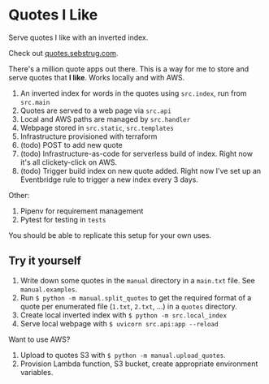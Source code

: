 # Quotes I Like

Serve quotes I like with an inverted index.

Check out [quotes.sebstrug.com](quotes.sebstrug.com).

There's a million quote apps out there. This is a way for me to store and serve quotes that **I like**.
Works locally and with AWS.

1. An inverted index for words in the quotes using `src.index`, run from `src.main`
1. Quotes are served to a web page via `src.api`
1. Local and AWS paths are managed by `src.handler`
1. Webpage stored in `src.static`, `src.templates`
1. Infrastructure provisioned with terraform
1. (todo) POST to add new quote
1. (todo) Infrastructure-as-code for serverless build of index. Right now it's all clickety-click on AWS.
1. (todo) Trigger build index on new quote added. Right now I've set up an Eventbridge rule to trigger a new index every 3 days.

Other:
1. Pipenv for requirement management
1. Pytest for testing in `tests`

You should be able to replicate this setup for your own uses.

## Try it yourself
1. Write down some quotes in the `manual` directory in a `main.txt` file. See `manual.examples`.
1. Run `$ python -m manual.split_quotes` to get the required format of a quote per enumerated file (`1.txt`, `2.txt`, ...) in a `quotes` directory. 
1. Create local inverted index with `$ python -m src.local_index`
1. Serve local webpage with `$ uvicorn src.api:app --reload`

Want to use AWS?
1. Upload to quotes S3 with `$ python -m manual.upload_quotes`.
1. Provision Lambda function, S3 bucket, create appropriate environment variables.

